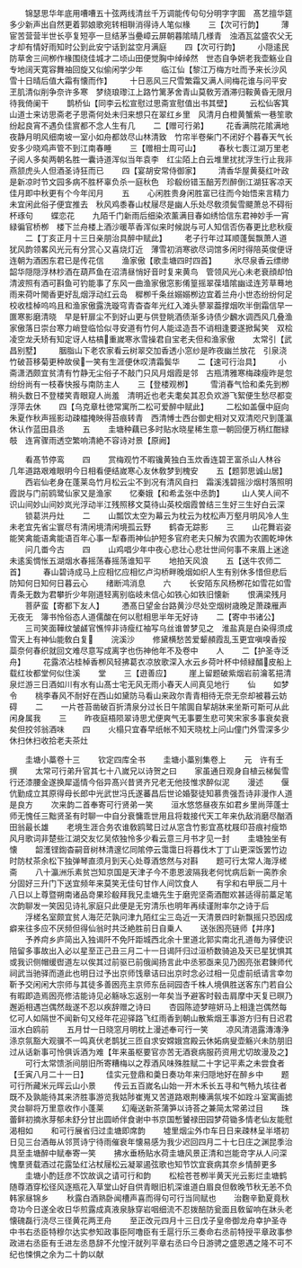 <!-- { "loadSidebar": true } -->
　　锦瑟思华年底用嘈嘈五十弦两线清丝千万调能传句句分明字字圎　髙艺擅华筵多少新声出自然更着郭娘歌宛转相聨消得诗人笔似椽
　　三【次可行韵】
　　薄宦苦营营半世长亭复短亭一旦结茅当疉嶂云屏朝暮隂晴几様青　浊酒瓦盆盛农父无才却有情好雨知时公到此安宁话到盆空月满庭
　　四【次可行韵】
　　小隠逺民防草舍三间栁作椽围绕佳城才二顷山田便觉胸中绰绰然　世态自争妍老我壶觞业自专地阔天寛容舞袖回旋又似偷闲学少年
　　临江仙【黎江万梅方吐而予来长沙风雪十日晴后值大霜有懐而作】
　　十日恶风三尺雪繁霜又满人间梅花谁与问平安玊肌清似削争奈许多寒　梦绕琅瓈江上路竹篱茅舍青山莫敎芳酒滞归鞍黄昏无限月待我倚阑干
　　鹊桥仙【同李云松宣慰过思斋宣慰值出书其壁】
　　云松仙客箕山道士来访思斋老子思斋何处未归来想只在翠红乡里　风清月白橙黄蟹紫一巷笙歌纷起良宵不遇负佳賔都不念人生有几
　　二【赠可行弟】
　　花香满院花隂满地夜静月明风细南坡一室小如舟都敛尽山林清致　竹帘半卷柴门不闭好个暮春天气长安多少晓鸡声管不到江南春睡
　　三【赠相士周可山】
　　春秋七袠江湖万里老子阅人多矣两朝名胜一囊诗道浑似当年袁李　红尘陌上白云堆里扰扰浮生行止我非燕颔虎头人但酒圣诗狂而已
　　四【宴胡安常侍御家】
　　清香华屋黄葵红叶政是新凉时节文园多病不胜杯辜负杀一庭秋色　珍殽纷错玉醅芳烈醉倒江湖狂客凉天佳月即中秋更有个今年闰月
　　五
　　心闲胜贵身闲胜富已往而今始悟来言精力未宜闲此俗子便宜推去　秋风鸡黍春山杖屦尽是幽人乐处尽敎须鬓雪飃萧总不碍衔杯琢句
　　蝶恋花
　　九陌千门新雨后细染浓薰满目春如绣恰信东君神妙手一宵緑徧官桥栁　楼下兰舟楼上酒沙暖苹香浑似来时候説与可人知信否伤春更比悲秋瘦
　　二【丁亥正月十三日亲朋治具醉中赋此】
　　老子行年过耳顺蓬鬓飘萧人道犹风韵领畧风光元有分赏心又喜烧灯近　薄雪初消寒欲尽词馆多闲时得陪英俊便讶连朝为酒困东君已是传花信
　　渔家傲【歌圭塘四时四首】
　　氷尽泉香云缥缈韶华隠隠浮林杪酒在葫芦鱼在沼清昼悄好音时复来黄鸟　管领风光心未老衰顔却怕清波照有酒可斟鱼可钓能事了东风一曲渔家傲窓影倄篁摇翠葆墙隂幽迳连芳草蓦地雨来荷叶閙香更好乱烟浮动红云岛　穉栁千条丝嫋嫋栁边宜着兰舟小世态纷纷何足校收桂棹呜呜且和渔家傲露洗璇穹青杳杳年光红入滩头蓼翠葢撑烟吹半倒霜信早一匲寒影磨清晓　早是轩扉尘不到好山更与供登眺酒债渐多诗债少飜水调西风几叠渔家傲落日崇台寒力峭登临恰似寻安道有竹何人能迳造吾不诮相逢要遂掀髯笑　双桧凌空龙夭矫有知定讶人枯槁重嵗寒氷雪操君自宝老夫但和渔家傲
　　太常引【武昌别墅】
　　胭脂山下老农家看云树翠交加香透小窓纱是昨夜幽兰放花　引泉浇竹破苔移菊更种故侯一笑有生涯便休叹清霜鬓华
　　二【速可行治具】
　　小斋潇洒颇宜贫清有竹静无尘俗子不敲门只风月烟霞是邻　古瓶清雅寒梅疎瘦昨是忽纷纷尚有一枝春快报与南防主人
　　三【登楼观栁】
　　雪消春气恰和柔先到栁稍头数日不登楼笑青眼窥人尚羞　清明近也老夫耄矣其忍负欢游飞絮便生愁尽都变浮萍去休
　　四【乌克章杜徳常寓所二松可爱醉中赋此】
　　二松如盖偃中庭向朱夏作秋声摇影动疎櫺掩映得苔痕转青　西清愽士西台御史相对又双清咫尺到蓬瀛休认作蓝田县丞
　　五
　　圭塘种藕已多时贴水晓星稀生意一朝回便万柄红酣緑攲　连宵骤雨透空繁响清絶不容诗对景【原阙】




















　　看髙节停鸾
　　四
　　赏梅观竹不暇镵黄独白玉炊香连碧玊富杀山人林谷　几年道路艰难眼明今日相看便结嵗寒心友休敎梦到槐安
　　五【题郭思诚山居】
　　西岩仙老身在蓬莱岛竹月松云尘不到况有清风自扫　霜溪浅碧摇沙烟村落照明霞説与门前鸥鹭仙家又是渔家
　　忆秦娥【和希孟张中丞韵】
　　山人笑人间不识山间妙山间妙岚光浮动半江残照移文莫待山英校烟霞曽结三生好三生好白云深
　　锁葛洪丹灶
　　二
　　山瓢饮太空为幕云为枕云为枕松声万壑月明风冷人生未老宜先省尘寰尽有清闲境清闲境孤云野
　　鹤杳无踪影
　　三
　　山花舞岩姿能笑禽能语禽能语百年心事一犁春雨神仙护短多官府老夫只解为农圃为农圃乾坤休
　　问几畨今古
　　四
　　山鸡唱少年中夜心悲壮心悲壮世间何事不来眉上迷途未逺奚惆怅五湖烟水春摇荡春摇荡谁知平
　　地拍天风浪
　　五【送牛农师二首】
　　春山碧诗成马上应相忆应相忆卢沟桥畔晚烟如织人生有别休多惜但悲后防知何日知何日暮云心
　　绪断鸿消息
　　六
　　长安陌东风杨栁花如雪花如雪青条无数为君攀折少年刚道轻离别临岐未信心如铁心如铁旧懐新
　　恨满梁残月
　　菩萨蛮【寄都下友人】
　　慿髙日望金台路黄沙尽处空烟树歳晚足萧疎雁声无夜无　簿书怜俗态人道儒酸在何以慰相思半年无好诗
　　二【寄中书诸公】
　　三司笑面鞾纹皱鹾官憔悴非诗瘦红袖写乌丝谁曽梦见之　淮盐真是白染得须成雪天上有神仙能敎白复
　　浣溪沙
　　修黛横愁苦爱颦頳霞乱玉更宜嗔嗅香挼蘂奈何春织就回文难尽意写成离字也伤神他年不及卷中
　　人
　　二【护圣寺泛舟】
　　花露浓沾桂棹香栁风轻拂葛衣凉放歌深入水云乡荷叶杯中倾緑醑皮船上载红妆都堂何似住溪
　　堂
　　三【逰善应】
　　崖上留题破紫烟岩前瀹茗挹清泉烂游三日酒如川有水有山髙士宅无风无雨小春天人间真见地行
　　仙
　　如梦令
　　桃李春风不耐好在西山如黛防马看山来政尔青青相待无奈无奈却被暮云妨碍
　　二
　　一片苍苔凿破百折清泉分过长日午隂圎自挈胡牀来坐斯可斯可从此闲身属我
　　三
　　昨夜庭梧陨翠诗思尤便爽气无事要生悲可笑宋家多事衰矣衰矣但挍邻翁酒味
　　四
　　火榻只宜春早纸帐不知天晓枕上问山僮门外雪深多少休扫休扫收拾老夫茶灶







　　圭塘小藁卷十三
　　钦定四库全书
　　圭塘小藁别集卷上
　　元　许有壬　撰
　　太常可行弟升官其七十八嵗兄以诗贺之曰
　　家虽通日观身自植云梯鬓雪行还漆腰金遂换犀遥情今俗异髙兴昔贤齐兄老无他技惟求醉似泥
　　漫述
　　偃伉勤成立其原得母长郎中光武世冯氏遂蕃昌后世论婚娶徒知慕贵强吾诗非漫作人道是良方
　　次来韵二首奉寄可行贤弟一笑
　　洹水悠悠昼夜东如君乡里尚萍蓬士师无愧任三黜贤圣有时聊一中自分衰慵乖世用且将栽接代天工年来仇敌消磨尽酗酒田翁最长雄
　　老境生涯合务农谁敎鸥鹭日过从窓含竹影宜髙枕屐印苔痕衬瘦笻风月歌词非楚些江湖交友忆吴侬独怜多少看云意三月书才见一封
　　圭塘独坐有懐
　　韶濩铿鍧杳嗣音树林清邃忆同隂停云霭霭日将暮伐木丁丁山更深饭罢竹边时防杖茶余松下独弹琴直须月到天心处尊酒悠然与对斟
　　题可行太常人海浮槎斋
　　八十瀛洲乐素贫岂知京国是天津子今不患恩波隔我老何忧病后新一脔胙余分固好三升门下送宜频年来莫笑无佳句甘作人间饮食人
　　有孚和右甲辰二月十八日以上尊暨朔南诸品竒果珍殽拜我兄圭塘先生于磨兜坚斋酒酣欢甚适得前藁足笔次韵聊发一笑因见诗礼家庭只此便是无穷清乐也明年再续谨附率尔之诗于后
　　浮槎名室颇宜贫人海茫茫孰问津九陌红尘三岛近一天清景四时新飘摇只恐因成癖来往多应不厌频但得仙翁时共泛絶胜前日自乗人
　　送张囦亮链师【并序】
　　予养疴乡庐简出入独谒阡不免阡距城西北余十里道北郭实南北孔道毎为驿使识陪留多事故出入必以星至正己丑三月二十一日谒阡归过洹桥数骑追及天已星犹惧其或我识侧帽缓辔道左以俟其过前驱已前俄闻扬言此中丞邪亟来见乃囦亮张君錬师代祠武当驰驿而道此也明日过予出京师饯章诘曰出京时念必过相一见虚前纸请言幸勿靳予交闲闲大宗师与其徒多善囦亮主京师东岳祠园杏千株人境俱胜送客东门若自公有暇即造焉囦亮修洁能诗见必觞咏忘返别一年矣当予避客时毂击肩摩中天复已暝乃邂逅相遇岂偶然哉遂不忍以疾辞赠之诗曰
　　杏园陈迹梦暄妍马上相逢岂偶然每忆可人如隔世不闻新句又经年花迎驿路飞红雨香到朝山散紫烟王事游方归有日迟君洹水白鸥前
　　五月廿一日晓窓月明枕上漫述奉可行一笑
　　凉风清浥露漙漙浄涤京氛豁大观骥不一鸣真伏老鹊犹三匝自求安嫦娥宫殿云休妬病叟壶觞兴未防朋旧过从话新事可怜俱诉酒为难【年来虽枢要官亦苦无酒衰病服药资用尤切故漫及之】
　　可行太常馈浙间朋旧所寄糟梅以之荐酒风味殊胜赋二十字记平素之未尝食者【壬寅八月二十一日】
　　佳实元登鼎和羮日奏功年来归隠地好在醉乡中
　　题可行所藏米元晖云山小景
　　传云五百嵗名山始一开木禾长五寻和气畅九垓往者既不及孰能待其来济胜事游览我姑陟崔嵬又苦道路艰荆榛满氛埃不如跧斗室寓画摅灵台聊将万里意收作小蓬莱
　　幻庵送新茶蒲笋以诗荅之兼简太常弟过目
　　珠蕾鲜初摘氷芽郁未舒分甘出圆峤伴食谢中书京国慙饕禄田园梦荷锄多情老仙友能慰渴相如
　　和可行展省归过圭塘即席韵
　　墟里烟尘外巾车日日来疎林呈半塔初日见三台酒毎从邻贳诗宁待雨催衰年懐易感为我少迟回四月二十七日庄之渊昆季治具至圭塘醉中赋奉寄一笑
　　拂水垂杨贴水荷圭塘风景正清和岂能竒字从人问深愧羣贤载酒过花露坠红沾杖屦松云凝翠遏弦歌也知节饮宜衰病其奈乡情醉更多
　　圭塘小酌廷彦不饮故讽之请可行和韵
　　松桧苍苍栁半黄天光云影烂圭塘鹤随尊酒穿松径风逐瓶花入草堂山好自供青眼旧机深谁道白眉良但敎晚节秋无恙不负韩家昼锦乡
　　秋露白酒熟卧闻槽声喜而得句可行当同赋也
　　治麴辛勤夏竟秋竒功今日遂全收日华煎露成真液泉脉穿岩咽细流不忍拨醅防瓮面且敎留响在牀头老懐磈磊行浇尽三径黄花两玊舟
　　至正改元四月十三日戊子皇帝御龙舟幸护圣寺中书右丞臣特穆尔达实参知政事臣阿噜臣有壬扈行乐三奏命右丞前特授平章政事参政进右丞臣有壬进左丞恳辞不允惶汗就列平章右丞曰今日游骋之盛恩遇之隆不可不纪也悚惧之余为二十韵以献
